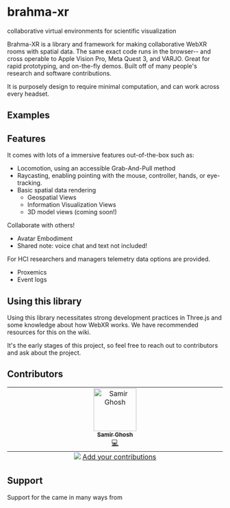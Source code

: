 # brahma-xr
collaborative virtual environments for scientific visualization

Brahma-XR is a library and framework for making collaborative WebXR rooms with spatial data. The same exact code runs in the browser-- and cross operable to Apple Vision Pro, Meta Quest 3, and VARJO. Great for rapid prototyping, and on-the-fly demos. Built off of many people's research and software contributions.

It is purposely design to require minimal computation, and can work across every headset.


## Examples


## Features
It comes with lots of a immersive features out-of-the-box such as:
- Locomotion, using an accessible Grab-And-Pull method
- Raycasting, enabling pointing with the mouse, controller, hands, or eye-tracking.
- Basic spatial data rendering
    - Geospatial Views
    - Information Visualization Views
    - 3D model views (coming soon!)

Collaborate with others!
- Avatar Embodiment
- Shared
note: voice chat and text not included!

For HCI researchers and managers telemetry data options are provided.
- Proxemics
- Event logs

## Using this library
Using this library necessitates strong development practices in Three.js and some knowledge about how WebXR works. We have recommended resources for this on the wiki.

It's the early stages of this project, so feel free to reach out to contributors and ask about the project.

## Contributors
<!-- I will contribute here -->
<!-- https://github.com/all-contributors/all-contributors -->
<!-- ALL-CONTRIBUTORS-LIST:START - Do not remove or modify this section -->
<!-- prettier-ignore-start -->
<!-- markdownlint-disable -->
<table>
  <tbody>
    <tr>
      <td align="center" valign="top" width="14.28%"><a href="https://github.com/smrghsh"><img src="https://avatars.githubusercontent.com/u/22751315?v=4?s=100" width="100px;" alt="Samir Ghosh"/><br /><sub><b>Samir Ghosh</b></sub></a><br /><a href="https://github.com/smrghsh/brahma/commits?author=smrghsh" title="Code">💻</a></td>
    </tr>
  </tbody>
  <tfoot>
    <tr>
      <td align="center" size="13px" colspan="7">
        <img src="https://raw.githubusercontent.com/all-contributors/all-contributors-cli/1b8533af435da9854653492b1327a23a4dbd0a10/assets/logo-small.svg">
          <a href="https://all-contributors.js.org/docs/en/bot/usage">Add your contributions</a>
        </img>
      </td>
    </tr>
  </tfoot>
</table>

<!-- markdownlint-restore -->
<!-- prettier-ignore-end -->

<!-- ALL-CONTRIBUTORS-LIST:END -->

## Support
Support for the came in many ways from